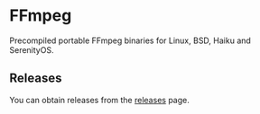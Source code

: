 # FFmpeg

Precompiled portable FFmpeg binaries for Linux, BSD, Haiku and SerenityOS.

## Releases

You can obtain releases from the  [releases](https://github.com/AmanoTeam/FFmpeg-Builds/releases) page.
